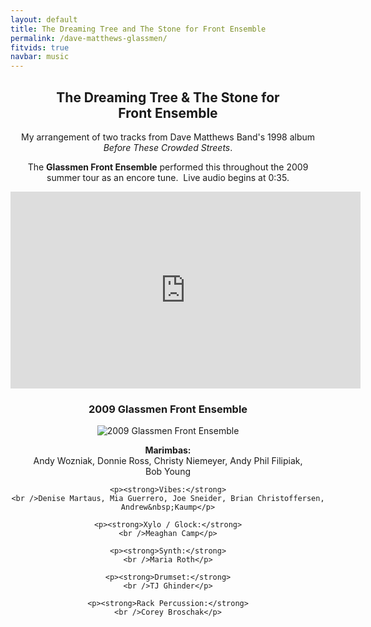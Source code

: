```yaml
---
layout: default
title: The Dreaming Tree and The Stone for Front Ensemble
permalink: /dave-matthews-glassmen/
fitvids: true
navbar: music
---
```

<!-- #TODO: move to an external stylesheet -->
<style>
h2, h3, p {
    text-align: center;
}
div.members {
    text-align: center;
}
</style>

## The Dreaming Tree & The&nbsp;Stone for Front&nbsp;Ensemble
My arrangement of two tracks from Dave Matthews Band's 1998 album
_Before These Crowded&nbsp;Streets_.

The **Glassmen Front Ensemble** performed this throughout the 2009 summer tour as an encore tune.&nbsp;
Live audio begins at 0:35.

<iframe width="560" height="315" src="https://www.youtube.com/embed/E2s8n5hWu7w?rel=0"
        frameborder="0" allowfullscreen>
</iframe>
<br>

### 2009 Glassmen Front Ensemble
![2009 Glassmen Front Ensemble](../assets/img/glassmen-pit-2009.jpg)

<!-- #TODO: convert to semantic and styled markup -->
<div class="members">
    <p><strong>Marimbas:</strong>
    <br />Andy Wozniak, Donnie Ross, Christy Niemeyer, Andy Phil Filipiak, Bob&nbsp;Young</p>

    <p><strong>Vibes:</strong>
    <br />Denise Martaus, Mia Guerrero, Joe Sneider, Brian Christoffersen, Andrew&nbsp;Kaump</p>

    <p><strong>Xylo / Glock:</strong>
    <br />Meaghan Camp</p>

    <p><strong>Synth:</strong>
    <br />Maria Roth</p>

    <p><strong>Drumset:</strong>
    <br />TJ Ghinder</p>

    <p><strong>Rack Percussion:</strong>
    <br />Corey Broschak</p>
<div>
